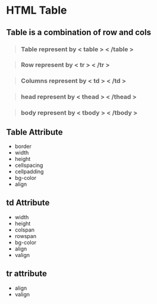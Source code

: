 # HTML Table

## Table is a combination of row and cols

> ### Table represent by  &lt; table &gt; &lt; /table &gt;

> ### Row represent by  &lt; tr &gt; &lt; /tr &gt;

> ### Columns represent by  &lt; td &gt; &lt; /td &gt;

> ### head represent by  &lt; thead &gt; &lt; /thead &gt;

> ### body represent by  &lt; tbody &gt; &lt; /tbody &gt;


## Table Attribute

- border
- width
- height
- cellspacing
- cellpadding
- bg-color
- align

## td Attribute

- width
- height
- colspan
- rowspan
- bg-color
- align
- valign

## tr attribute

- align
- valign




